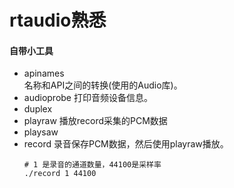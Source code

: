 # rtaudio熟悉


#### 自带小工具
+ apinames  
  名称和API之间的转换(使用的Audio库)。
+ audioprobe
  打印音频设备信息。
+ duplex
+ playraw 播放record采集的PCM数据
+ playsaw
+ record 录音保存PCM数据，然后使用playraw播放。
    ```shell
    # 1 是录音的通道数量，44100是采样率
    ./record 1 44100
    ```  